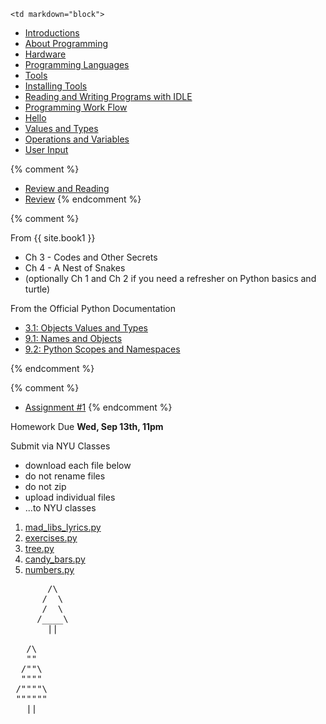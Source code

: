 	<td markdown="block">
* [Introductions](slides/01/intro.html)
* [About Programming](slides/01/about-programming.html)
* [Hardware](slides/01/computers-storage.html)
* [Programming Languages](slides/01/programming-languages.html)
* [Tools](slides/01/tools.html)
* [Installing Tools](slides/01/installing-tools.html)
* [Reading and Writing Programs with IDLE](slides/01/reading-writing-programs.html)
* [Programming Work Flow](slides/01/programming-workflow.html)
* [Hello](slides/01/hello.html) 
* [Values and Types](slides/01/values-and-types.html)
* [Operations and Variables](slides/01/operations-and-variables.html)
* [User Input](slides/01/user-input.html)

{% comment %}
* [Review and Reading](slides/01/review-and-assignments.html)
* [Review](slides/02/review.html)
{% endcomment %}


<!--
* [First Java Program](slides/01/first-java.html)
-->
</td>
{% comment %}
	<td markdown="block">

From {{ site.book1 }}

* Ch 3 - Codes and Other Secrets
* Ch 4 - A Nest of Snakes
* (optionally Ch 1 and Ch 2 if you need a refresher on Python basics and turtle)

From the Official Python Documentation

* [3.1: Objects Values and Types](https://docs.python.org/3.5/reference/datamodel.html#objects-values-and-types)
* [9.1: Names and Objects](https://docs.python.org/3/tutorial/classes.html#a-word-about-names-and-objects)
* [9.2: Python Scopes and Namespaces](https://docs.python.org/3/tutorial/classes.html#python-scopes-and-namespaces)
</td>
{% endcomment %}
	<td markdown="block">


{% comment %}
* [Assignment #1](assignments/hw01.html)
{% endcomment %}

<a name="homework1" id="homework1"></a>

Homework Due __Wed, Sep 13th, 11pm__

Submit via NYU Classes

* download each file below
* do not rename files
* do not zip
* upload individual files
* ...to NYU classes

1. [mad_libs_lyrics.py](assignments/hw01/mad_libs_lyrics.py)
2. [exercises.py](assignments/hw01/exercises.py)
3. [tree.py](assignments/hw01/tree.py)
4. [candy_bars.py](assignments/hw01/candy_bars.py)
5. [numbers.py](assignments/hw01/numbers.py) 


<pre>       /\
      /  \
      /  \
     /____\
       ||

   /\
   ""
  /""\ 
  """"
 /""""\
 """""" 
   ||
</pre>

</td>
